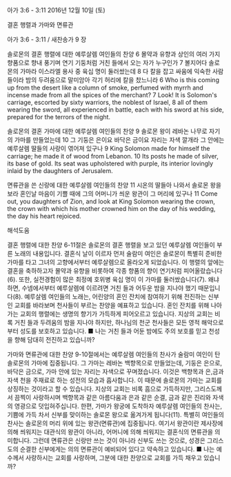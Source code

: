 아가 3:6 - 3:11 
2016년 12월 10일 (토)

결혼 행렬과 가마와 면류관



아가 3:6 - 3:11 / 새찬송가 9 장


솔로몬의 결혼 행렬에 대한 예루살렘 여인들의 찬양
6 몰약과 유향과 상인의 여러 가지 향품으로 향내 풍기며 연기 기둥처럼 거친 들에서 오는 자가 누구인가 7 볼지어다 솔로몬의 가마라 이스라엘 용사 중 육십 명이 둘러쌌는데 8 다 칼을 잡고 싸움에 익숙한 사람들이라 밤의 두려움으로 말미암아 각기 허리에 칼을 찼느니라
6 Who is this coming up from the desert like a column of smoke, perfumed with myrrh and incense made from all the spices of the merchant? 7 Look! It is Solomon's carriage, escorted by sixty warriors, the noblest of Israel, 8 all of them wearing the sword, all experienced in battle, each with his sword at his side, prepared for the terrors of the night. 

솔로몬의 결혼 가마에 대한 예루살렘 여인들의 찬양
9 솔로몬 왕이 레바논 나무로 자기의 가마를 만들었는데 10 그 기둥은 은이요 바닥은 금이요 자리는 자색 깔개라 그 안에는 예루살렘 딸들의 사랑이 엮어져 있구나
9 King Solomon made for himself the carriage; he made it of wood from Lebanon. 10 Its posts he made of silver, its base of gold. Its seat was upholstered with purple, its interior lovingly inlaid by the daughters of Jerusalem. 


면류관을 쓴 신랑에 대한 예루살렘 여인들의 찬양
11 시온의 딸들아 나와서 솔로몬 왕을 보라 혼인날 마음이 기쁠 때에 그의 어머니가 씌운 왕관이 그 머리에 있구나
11 Come out, you daughters of Zion, and look at King Solomon wearing the crown, the crown with which his mother crowned him on the day of his wedding, the day his heart rejoiced.

해석도움





결혼 행렬에 대한 찬양 
6-11절은 솔로몬의 결혼 행렬을 보고 있던 예루살렘 여인들이 부른 노래의 내용입니다. 결혼식 날이 이르자 먼저 술람미 여인은 솔로몬이 특별히 준비한 가마를 타고 그녀의 고향에서부터 예루살렘으로 올라오게 되었습니다. 이 행렬의 앞에는 결혼을 축하하고자 몰약과 유향을 비롯하여 각종 향품의 향이 연기처럼 피어올랐습니다(6). 또한, 실전경험이 많은 최정예 호위병 육십 명이 이 가마를 둘러쌌습니다(7). 왜냐하면, 수넴에서부터 예루살렘에 이르려면 거친 들과 어두운 밤을 지나야 했기 때문입니다(8). 예루살렘 여인들의 노래는, 어린양의 혼인 잔치에 참여하기 위해 전진하는 신부인 교회를 바라보며 천사들이 부르는 찬양을 예표하고 있습니다. 혼인 잔치를 위해 나아가는 교회의 행렬에는 생명의 향기가 가득하게 피어오르고 있습니다. 지상의 교회는 비록 거친 들과 두려움의 밤을 지나야 하지만, 하나님의 천군 천사들은 모든 영적 해악으로 부터 성도를 보호하고 있습니다.
■ 나는 거친 들과 어둔 밤에도 주의 보호를 믿고 천성을 향해 담대히 전진하고 있습니까?

가마와 면류관에 대한 찬양 
9-10절에서는 예루살렘 여인들의 찬사가 술람미 여인이 탄 솔로몬의 가마에 집중됩니다. 그 가마는 레바논 백향목으로 만들었는데, 기둥은 은으로, 바닥은 금으로, 가마 안에 있는 자리는 자색으로 꾸며졌습니다. 이것은 백향목과 은,금과 자색 천을 주재료로 하는 성전의 모습과 흡사합니다. 이 때문에 솔로몬의 가마는 교회를 상징하는 것이라고 할 수 있습니다. 지상의 교회는 비록 흠으로 가득하지만, 그리스도께서 끔찍이 사랑하시며 백향목과 같은 아름다움과 은과 같은 순결, 금과 같은 진리와 자색의 영광으로 덧입혀주십니다. 한편, 가마가 왕궁에 도착하자 예루살렘 여인들의 찬사는, 기쁨에 가득 차서 신부를 맞이하는 솔로몬 왕으로 옮겨가게 됩니다(11). 특별히 여인들의 찬사는 솔로몬의 머리 위에 있는 왕관(면류관)에 집중됩니다. 여기서 왕관이란 제사장에 의해 씌워지는 대관식의 왕관이 아니라, 어머니에 의해 씌워지는 결혼식의 면류관을 의미합니다. 그런데 면류관은 신랑만 쓰는 것이 아니라 신부도 쓰는 것으로, 성경은 그리스도의 순결한 신부에게는 의의 면류관이 예비되어 있다고 약속하고 있습니다.
■ 나는 예수께서 사랑하시는 교회를 사랑하며, 그분에 대한 찬양으로 교회를 가득 채우고 있습니까?